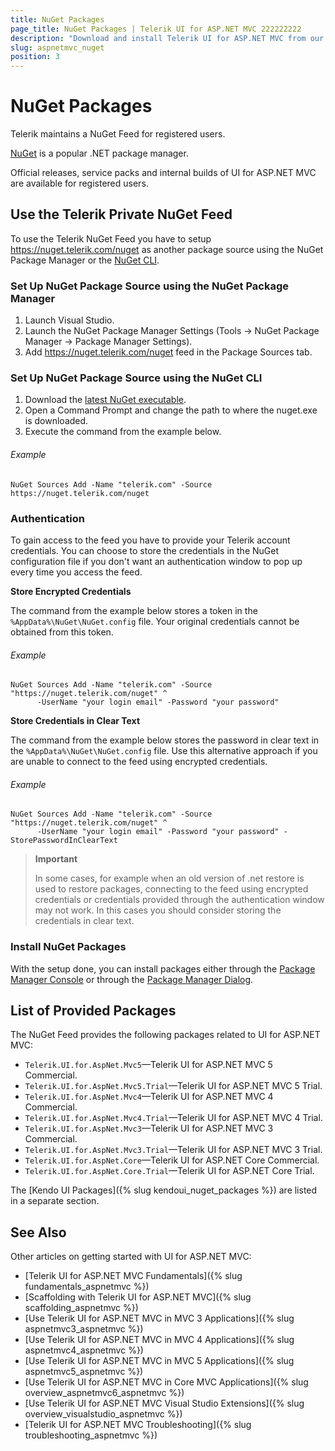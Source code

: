 ```yaml
---
title: NuGet Packages
page_title: NuGet Packages | Telerik UI for ASP.NET MVC 222222222
description: "Download and install Telerik UI for ASP.NET MVC from our NuGet feed."
slug: aspnetmvc_nuget
position: 3
---
```


# NuGet Packages

Telerik maintains a NuGet Feed for registered users.

[NuGet](https://www.nuget.org) is a popular .NET package manager.

Official releases, service packs and internal builds of UI for ASP.NET MVC are available for registered users.

## Use the Telerik Private NuGet Feed

To use the Telerik NuGet Feed you have to setup https://nuget.telerik.com/nuget as another package source using the NuGet Package Manager or the [NuGet CLI](http://docs.nuget.org/consume/Command-Line-Reference).

### Set Up NuGet Package Source using the NuGet Package Manager 

1. Launch Visual Studio.
1. Launch the NuGet Package Manager Settings (Tools -> NuGet Package Manager -> Package Manager Settings).
1. Add https://nuget.telerik.com/nuget feed in the Package Sources tab.

### Set Up NuGet Package Source using the NuGet CLI

1. Download the [latest NuGet executable](https://dist.nuget.org/win-x86-commandline/latest/nuget.exe).
1. Open a Command Prompt and change the path to where the nuget.exe is downloaded. 
1. Execute the command from the example below. 

###### Example

```
NuGet Sources Add -Name "telerik.com" -Source https://nuget.telerik.com/nuget 
```

### Authentication

To gain access to the feed you have to provide your Telerik account credentials. You can choose to store the credentials in the NuGet configuration file if you don't want an authentication window to pop up every time you access the feed. 

**Store Encrypted Credentials**

The command from the example below stores a token in the `%AppData%\NuGet\NuGet.config` file. Your original credentials cannot be obtained from this token.

###### Example

```
NuGet Sources Add -Name "telerik.com" -Source "https://nuget.telerik.com/nuget" ^
      -UserName "your login email" -Password "your password"
```

**Store Credentials in Clear Text**

The command from the example below stores the password in clear text in the `%AppData%\NuGet\NuGet.config` file. Use this alternative approach if you are unable to connect to the feed using encrypted credentials. 

###### Example

```
NuGet Sources Add -Name "telerik.com" -Source "https://nuget.telerik.com/nuget" ^
      -UserName "your login email" -Password "your password" -StorePasswordInClearText
```

> **Important**
>
> In some cases, for example when an old version of .net restore is used to restore packages, connecting to the feed using encrypted credentials or credentials provided through the authentication window may not work. In this cases you should consider storing the credentials in clear text.

### Install NuGet Packages

With the setup done, you can install packages either through the [Package Manager Console](http://docs.nuget.org/Consume/Package-Manager-Console) or through the [Package Manager Dialog](https://docs.nuget.org/consume/package-manager-dialog).

## List of Provided Packages

The NuGet Feed provides the following packages related to UI for ASP.NET MVC:

- `Telerik.UI.for.AspNet.Mvc5`&mdash;Telerik UI for ASP.NET MVC 5 Commercial.
- `Telerik.UI.for.AspNet.Mvc5.Trial`&mdash;Telerik UI for ASP.NET MVC 5 Trial.
- `Telerik.UI.for.AspNet.Mvc4`&mdash;Telerik UI for ASP.NET MVC 4 Commercial.
- `Telerik.UI.for.AspNet.Mvc4.Trial`&mdash;Telerik UI for ASP.NET MVC 4 Trial.
- `Telerik.UI.for.AspNet.Mvc3`&mdash;Telerik UI for ASP.NET MVC 3 Commercial.
- `Telerik.UI.for.AspNet.Mvc3.Trial`&mdash;Telerik UI for ASP.NET MVC 3 Trial.
- `Telerik.UI.for.AspNet.Core`&mdash;Telerik UI for ASP.NET Core Commercial.
- `Telerik.UI.for.AspNet.Core.Trial`&mdash;Telerik UI for ASP.NET Core Trial.

The [Kendo UI Packages]({% slug kendoui_nuget_packages %}) are listed in a separate section.

## See Also

Other articles on getting started with UI for ASP.NET MVC:

* [Telerik UI for ASP.NET MVC Fundamentals]({% slug fundamentals_aspnetmvc %})
* [Scaffolding with Telerik UI for ASP.NET MVC]({% slug scaffolding_aspnetmvc %})
* [Use Telerik UI for ASP.NET MVC in MVC 3 Applications]({% slug aspnetmvc3_aspnetmvc %})
* [Use Telerik UI for ASP.NET MVC in MVC 4 Applications]({% slug aspnetmvc4_aspnetmvc %})
* [Use Telerik UI for ASP.NET MVC in MVC 5 Applications]({% slug aspnetmvc5_aspnetmvc %})
* [Use Telerik UI for ASP.NET MVC in Core MVC Applications]({% slug overview_aspnetmvc6_aspnetmvc %})
* [Use Telerik UI for ASP.NET MVC Visual Studio Extensions]({% slug overview_visualstudio_aspnetmvc %})
* [Telerik UI for ASP.NET MVC Troubleshooting]({% slug troubleshooting_aspnetmvc %})
